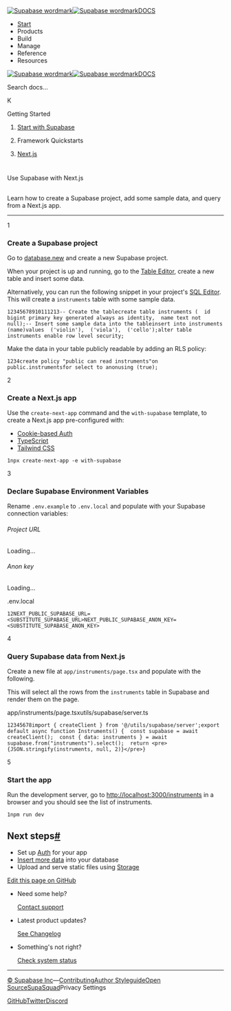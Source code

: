 [![Supabase wordmark](https://supabase.com/docs/_next/image?url=%2Fdocs%2Fsupabase-dark.svg&w=256&q=75&dpl=dpl_5BYG5BkQhU19GEfZfhcgAbeGcRQo)![Supabase wordmark](https://supabase.com/docs/_next/image?url=%2Fdocs%2Fsupabase-light.svg&w=256&q=75&dpl=dpl_5BYG5BkQhU19GEfZfhcgAbeGcRQo)DOCS](https://supabase.com/docs)

-   [Start](https://supabase.com/docs/guides/getting-started)
-   Products
-   Build
-   Manage
-   Reference
-   Resources

[![Supabase wordmark](https://supabase.com/docs/_next/image?url=%2Fdocs%2Fsupabase-dark.svg&w=256&q=75&dpl=dpl_5BYG5BkQhU19GEfZfhcgAbeGcRQo)![Supabase wordmark](https://supabase.com/docs/_next/image?url=%2Fdocs%2Fsupabase-light.svg&w=256&q=75&dpl=dpl_5BYG5BkQhU19GEfZfhcgAbeGcRQo)DOCS](https://supabase.com/docs)

Search docs...

K

Getting Started

1.  [Start with Supabase](https://supabase.com/docs/guides/getting-started)

3.  Framework Quickstarts

5.  [Next.js](https://supabase.com/docs/guides/getting-started/quickstarts/nextjs)

# 

Use Supabase with Next.js

## 

Learn how to create a Supabase project, add some sample data, and query from a Next.js app.

* * *

1

### Create a Supabase project

Go to [database.new](https://database.new) and create a new Supabase project.

When your project is up and running, go to the [Table Editor](https://supabase.com/dashboard/project/_/editor), create a new table and insert some data.

Alternatively, you can run the following snippet in your project's [SQL Editor](https://supabase.com/dashboard/project/_/sql/new). This will create a `instruments` table with some sample data.

```
12345678910111213-- Create the tablecreate table instruments (  id bigint primary key generated always as identity,  name text not null);-- Insert some sample data into the tableinsert into instruments (name)values  ('violin'),  ('viola'),  ('cello');alter table instruments enable row level security;
```

Make the data in your table publicly readable by adding an RLS policy:

```
1234create policy "public can read instruments"on public.instrumentsfor select to anonusing (true);
```

2

### Create a Next.js app

Use the `create-next-app` command and the `with-supabase` template, to create a Next.js app pre-configured with:

-   [Cookie-based Auth](https://supabase.com/docs/guides/auth/auth-helpers/nextjs)
-   [TypeScript](https://www.typescriptlang.org/)
-   [Tailwind CSS](https://tailwindcss.com/)

```
1npx create-next-app -e with-supabase
```

3

### Declare Supabase Environment Variables

Rename `.env.example` to `.env.local` and populate with your Supabase connection variables:

###### Project URL

Loading...

###### Anon key

Loading...

.env.local

```
12NEXT_PUBLIC_SUPABASE_URL=<SUBSTITUTE_SUPABASE_URL>NEXT_PUBLIC_SUPABASE_ANON_KEY=<SUBSTITUTE_SUPABASE_ANON_KEY>
```

4

### Query Supabase data from Next.js

Create a new file at `app/instruments/page.tsx` and populate with the following.

This will select all the rows from the `instruments` table in Supabase and render them on the page.

app/instruments/page.tsxutils/supabase/server.ts

```
12345678import { createClient } from '@/utils/supabase/server';export default async function Instruments() {  const supabase = await createClient();  const { data: instruments } = await supabase.from("instruments").select();  return <pre>{JSON.stringify(instruments, null, 2)}</pre>}
```

5

### Start the app

Run the development server, go to [http://localhost:3000/instruments](http://localhost:3000/instruments) in a browser and you should see the list of instruments.

```
1npm run dev
```

## Next steps[#](#next-steps)

-   Set up [Auth](https://supabase.com/docs/guides/auth) for your app
-   [Insert more data](https://supabase.com/docs/guides/database/import-data) into your database
-   Upload and serve static files using [Storage](https://supabase.com/docs/guides/storage)

[Edit this page on GitHub](https://github.com/supabase/supabase/blob/master/apps/docs/content/guides/getting-started/quickstarts/nextjs.mdx)

-   Need some help?
    
    [Contact support](https://supabase.com/support)
-   Latest product updates?
    
    [See Changelog](https://supabase.com/changelog)
-   Something's not right?
    
    [Check system status](https://status.supabase.com/)

* * *

[© Supabase Inc](https://supabase.com/)—[Contributing](https://github.com/supabase/supabase/blob/master/apps/docs/DEVELOPERS.md)[Author Styleguide](https://github.com/supabase/supabase/blob/master/apps/docs/CONTRIBUTING.md)[Open Source](https://supabase.com/open-source)[SupaSquad](https://supabase.com/supasquad)Privacy Settings

[GitHub](https://github.com/supabase/supabase)[Twitter](https://twitter.com/supabase)[Discord](https://discord.supabase.com/)